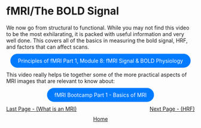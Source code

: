 # fMRI/The BOLD Signal
We now go from structural to functional. While you may not find this video to be the most exhilarating, it is packed with useful information and very well done. This covers all of the basics in measuring the bold signal, HRF, and factors that can affect scans.

<div style="text-align: center; margin-top: 20px; margin-bottom: 20px">
  <a href="https://www.youtube.com/watch?v=example" style="padding: 10px 20px; background-color: #007bff; color: white; text-decoration: none; border-radius: 100px;"> Principles of fMRI Part 1, Module 8: fMRI Signal & BOLD Physiology </a>
</div>
 
  
This video really helps tie together some of the more practical aspects of MRI images that are relevant to know about: 

<div style="text-align: center; margin-top: 20px; margin-bottom: 20px">
  <a href="https://www.youtube.com/watch?v=yA65FuSpOMs&list=PLyGKBDfnk-iDVpUGSR_GlDmQrZOS0Lk6k&index=1&t=1s" style="padding: 10px 20px; background-color: #007bff; color: white; text-decoration: none; border-radius: 100px;"> fMRI Bootcamp Part 1 - Basics of MRI </a>
</div>
<div style="display: flex; justify-content: space-between;">
  <a href="what_is_an_mri.md">Last Page - (What is an MRI)</a>
  <a href="hrf.md">Next Page - (HRF)</a>
</div>

<div style="text-align: center; margin-top: 10px;">
  <a href="home.md">Home</a>
</div>